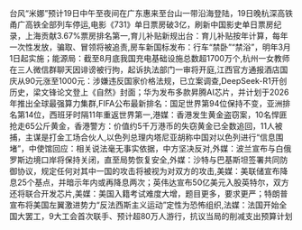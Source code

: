 台风“米娜”预计19日中午至夜间在广东惠来至台山一带沿海登陆，19日晚杭深高铁甬广高铁全部列车停运,电影《731》单日票房破3亿，刷新中国影史单日票房纪录，上海贡献3.67%票房排名第一,育儿补贴新规出台：育儿补贴按年计算，每年一次性发放，骗取、冒领将被追责,房车新国标发布：行车“禁卧”“禁浴”，明年3月1日起实施；能源局：截至8月底我国充电基础设施总数超1700万个,杭州一女教师在三人微信群聊天因诽谤被行拘，起诉执法部门一审将开庭,江西官方通报酒店国庆从90元涨至1000元：涉嫌违反国家价格法规，已立案调查,DeepSeek-R1开创历史，梁文锋论文登上《自然》封面；华为发布多款昇腾AI芯片，并计划于2026年推出全球最强算力集群,FIFA公布最新排名：国足世界第94位保持不变，亚洲排名第14位，西班牙时隔11年重返世界第一,港媒：香港发生黄金盗窃案，10名悍匪抢走65公斤黄金，香港警方：价值约5千万港币的失窃黄金已全数追回，11人被捕，主谋是打金工场合伙人,以色列总理内塔尼亚胡称中国对以色列进行“信息围堵”，中使馆回应：相关说法毫无事实依据，中方坚决反对,外媒：波兰宣布与白俄罗斯边境口岸将保持关闭，直至局势恢复安全,外媒：沙特与巴基斯坦签署共同防御协议，规定任何对其中一国的攻击将被视为对双方的攻击,美媒：美联储宣布降息25个基点，并暗示年内或再降息两次；英伟达宣布50亿美元入股英特尔，双方还将联合开发芯片,美媒：美国入籍考试难度大增，题目更多，要求更严；特朗普宣布将美国左翼激进势力“反法西斯主义运动”定性为恐怖组织,法媒：法国开始全国大罢工，9大工会首次联手、预计超80万人游行，抗议当局的削减支出预算计划
